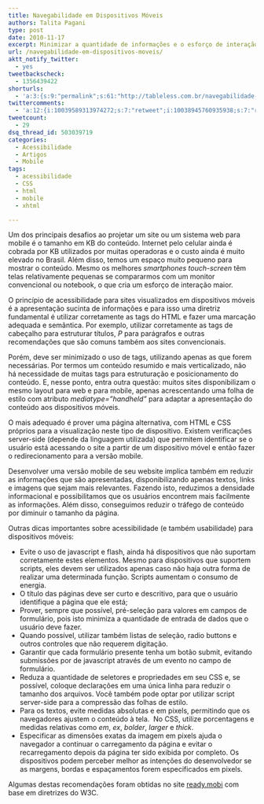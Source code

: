 ```yaml
---
title: Navegabilidade em Dispositivos Móveis
authors: Talita Pagani
type: post
date: 2010-11-17
excerpt: Minimizar a quantidade de informações e o esforço de interação com os elementos de interface. Estes são os princípios-chave que para que websites possam ser utilizados da melhor forma em dispositivos móveis.
url: /navegabilidade-em-dispositivos-moveis/
aktt_notify_twitter:
  - yes
tweetbackscheck:
  - 1356439422
shorturls:
  - 'a:3:{s:9:"permalink";s:61:"http://tableless.com.br/navegabilidade-em-dispositivos-moveis";s:7:"tinyurl";s:26:"http://tinyurl.com/44zm5k4";s:4:"isgd";s:19:"http://is.gd/udAiyH";}'
twittercomments:
  - 'a:12:{i:10039589313974272;s:7:"retweet";i:10038945760935938;s:7:"retweet";i:10036494471274496;s:7:"retweet";i:131118261176770561;s:7:"retweet";i:131117213972312064;s:7:"retweet";i:131089157580800002;s:7:"retweet";i:131086710468644864;s:7:"retweet";i:131082793206812672;s:7:"retweet";i:131055918484946944;s:7:"retweet";i:131055784187543553;s:7:"retweet";i:131055425318694912;s:7:"retweet";i:131054363467714561;s:7:"retweet";}'
tweetcount:
  - 29
dsq_thread_id: 503039719
categories:
  - Acessibilidade
  - Artigos
  - Mobile
tags:
  - acessibilidade
  - CSS
  - html
  - mobile
  - xhtml

---
```

Um dos principais desafios ao projetar um site ou um sistema web para mobile é o tamanho em KB do conteúdo. Internet pelo celular ainda é cobrada por KB utilizados por muitas operadoras e o custo ainda é muito elevado no Brasil. Além disso, temos um espaço muito pequeno para mostrar o conteúdo. Mesmo os melhores _smartphones touch-screen_ têm telas relativamente pequenas se compararmos com um monitor convencional ou notebook, o que cria um esforço de interação maior.

O princípio de acessibilidade para sites visualizados em dispositivos móveis é a apresentação sucinta de informações e para isso uma diretriz fundamental é utilizar corretamente as tags do HTML e fazer uma marcação adequada e semântica. Por exemplo, utilizar corretamente as tags de cabeçalho para estruturar títulos, _P_ para parágrafos e outras recomendações que são comuns também aos sites convencionais.

Porém, deve ser minimizado o uso de tags, utilizando apenas as que forem necessárias. Por termos um conteúdo resumido e mais verticalizado, não há necessidade de muitas tags para estruturação e posicionamento do conteúdo. E, nesse ponto, entra outra questão: muitos sites disponibilizam o mesmo layout para web e para mobile, apenas acrescentando uma folha de estilo com atributo _mediatype=”handheld”_ para adaptar a apresentação do conteúdo aos dispositivos móveis.

O mais adequado é prover uma página alternativa, com HTML e CSS próprios para a visualização neste tipo de dispositivo. Existem verificações server-side (depende da linguagem utilizada) que permitem identificar se o usuário está acessando o site a partir de um dispositivo móvel e então fazer o redirecionamento para a versão mobile.

Desenvolver uma versão mobile de seu website implica também em reduzir as informações que são apresentadas, disponibilizando apenas textos, links e imagens que sejam mais relevantes. Fazendo isto, reduzimos a densidade informacional e possibilitamos que os usuários encontrem mais facilmente as informações. Além disso, conseguimos reduzir o tráfego de conteúdo por diminuir o tamanho da página.

Outras dicas importantes sobre acessibilidade (e também usabilidade) para dispositivos móveis:

  * Evite o uso de javascript e flash, ainda há dispositivos que não suportam corretamente estes elementos. Mesmo para dispositivos que suportem scripts, eles devem ser utilizados apenas caso não haja outra forma de realizar uma determinada função. Scripts aumentam o consumo de energia.
  * O título das páginas deve ser curto e descritivo, para que o usuário identifique a página que ele está;
  * Prover, sempre que possível, pré-seleção para valores em campos de formulário, pois isto minimiza a quantidade de entrada de dados que o usuário deve fazer.
  * Quando possível, utilizar também listas de seleção, radio buttons e outros controles que não requerem digitação.
  * Garantir que cada formulário presente tenha um botão submit, evitando submissões por de javascript através de um evento no campo de formulário.
  * Reduza a quantidade de seletores e propriedades em seu CSS e, se possível, coloque declarações em uma única linha para reduzir o tamanho dos arquivos. Você também pode optar por utilizar script server-side para a compressão das folhas de estilo.
  * Para os textos, evite medidas absolutas e em pixels, permitindo que os navegadores ajustem o conteúdo à tela.  No CSS, utilize porcentagens e medidas relativas como _em_, _ex_, _bolder_, _larger_ e _thick_.
  * Especificar as dimensões exatas da imagem em pixels ajuda o navegador a continuar o carregamento da página e evitar o recarregamento depois da página ter sido exibida por completo. Os dispositivos podem perceber melhor as intenções do desenvolvedor se as margens, bordas e espaçamentos forem especificados em pixels.

Algumas destas recomendações foram obtidas no site <a title="Ready.mobi" href="http://ready.mobi/" target="_blank">ready.mobi</a> com base em diretrizes do W3C.